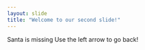 ```yaml
---
layout: slide
title: "Welcome to our second slide!"
---
```

Santa is missing
Use the left arrow to go back!